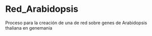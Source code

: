 # Red_Arabidopsis
Proceso para la creación de una de red sobre genes de Arabidopsis thaliana en genemania
